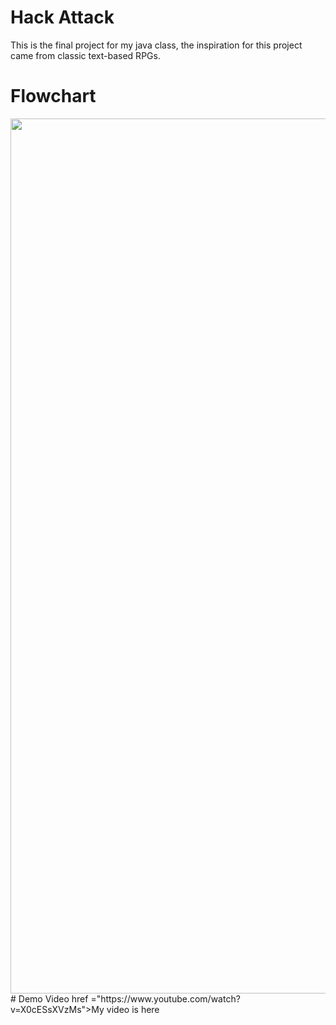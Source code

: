 # Hack Attack
This is the final project for my java class, the inspiration for this project came from classic text-based RPGs.
# Flowchart
<img src="GameFlowchart (1).drawio" height = "1400" width ="875">
# Demo Video
 href ="https://www.youtube.com/watch?v=X0cESsXVzMs">My video is here</a>
